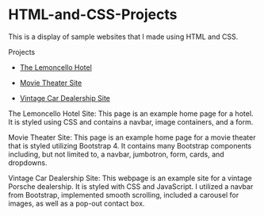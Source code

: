 # HTML-and-CSS-Projects
This is a display of sample websites that I made using HTML and CSS.

Projects

  * [The Lemoncello Hotel](https://github.com/pjs70776/HTML-and-CSS-Projects/blob/main/Basic_HTML/Basic_HTML_and_CSS/Project/index.html)

  * [Movie Theater Site](https://github.com/pjs70776/HTML-and-CSS-Projects/blob/main/Basic_HTML/Basic_HTML_and_CSS/bootstrap4_project/academy_cinemas.html)

  * [Vintage Car Dealership Site](https://github.com/pjs70776/HTML-and-CSS-Projects/tree/main/Basic_HTML/Basic_HTML_and_CSS/VintagePorsche/index.html)

The Lemoncello Hotel Site: This page is an example home page for a hotel.  It is styled using CSS and contains a navbar, image containers, and a form.

Movie Theater Site:  This page is an example home page for a movie theater that is styled utilizing Bootstrap 4.  It contains many Bootstrap components including, but not limited to, a navbar, jumbotron, form, cards, and dropdowns.

Vintage Car Dealership Site: This webpage is an example site for a vintage Porsche dealership.  It is styled with CSS and JavaScript.  I utilized a navbar from Bootstrap, implemented smooth scrolling, included a carousel for images, as well as a pop-out contact box.

